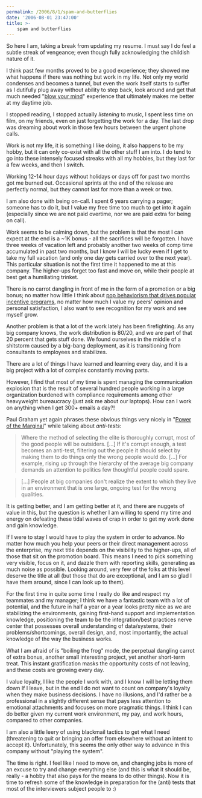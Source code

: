 ```yaml
---
permalink: /2006/8/1/spam-and-butterflies
date: '2006-08-01 23:47:00'
title: >-
    spam and butterflies
---
```


So here I am, taking a break from updating my resume. I must say I do
feel a subtle streak of vengeance; even though fully acknowledging the
childish nature of it.

I think past few months proved to be a good experience; they showed me
what happens if there was nothing but work in my life. Not only my world
condenses and becomes a tunnel, but even the work itself starts to
suffer as I dutifully plug away without ability to step back, look
around and get that much needed "[blow your
mind](http://headrush.typepad.com/creating_passionate_users/2005/08/blow_your_own_m.html)"
experience that ultimately makes me better at my daytime job.

I stopped reading, I stopped actually *listening* to music, I spent less
time on film, on my friends, even on just forgetting the work for a day.
The last drop was dreaming about work in those few hours between the
urgent phone calls.

Work is not my life, it is something I like doing, it also happens to be
my hobby, but it can only co-exist with all the other stuff I am into. I
do tend to go into these intensely focused streaks with all my hobbies,
but they last for a few weeks, and then I switch.

Working 12-14 hour days without holidays or days off for past two months
got me burned out. Occasional sprints at the end of the release are
perfectly normal, but they cannot last for more than a week or two.

I am also done with being on-call. I spent 6 years carrying a pager;
someone has to do it, but I value my free time too much to get into it
again (especially since we are not paid overtime, nor we are paid extra
for being on call).

Work seems to be calming down, but the problem is that the most I can
expect at the end is a \~1K bonus - all the sacrifices will be
forgotten. I have three weeks of vacation left and probably another two
weeks of comp time accumulated in past two months, but I know I will be
lucky even if I get to take my full vacation (and only one day gets
carried over to the next year). This particular situation is not the
first time it happened to me at this company. The higher-ups forget too
fast and move on, while their people at best get a humiliating trinket.

There is no carrot dangling in front of me in the form of a promotion or
a big bonus; no matter how little I think about [pop behaviorism that
drives popular incentive
programs](http://www.alfiekohn.org/books/pbr.htm), no matter how much I
value my peers' opinion and personal satisfaction, I also want to see
recognition for my work and see myself grow.

Another problem is that a lot of the work lately has been firefighting.
As any big company knows, the work distribution is 80/20, and we are
part of that 20 percent that gets stuff done. We found ourselves in the
middle of a shitstorm caused by a big-bang deployment, as it is
transitioning from consultants to employees and stabilizes.

There are a lot of things I have learned and learning every day, and it
is a big project with a lot of complex constantly moving parts.

However, I find that most of my time is spent managing the communication
explosion that is the result of several hundred people working in a
large organization burdened with compliance requirements among other
heavyweight bureaucracy (just ask me about our laptops). How can I work
on anything when I get 300+ emails a day?!

Paul Graham yet again phrases these obvious things very nicely in
"[Power of the Marginal](http://www.paulgraham.com/marginal.html)" while
talking about *anti-tests*:

> Where the method of selecting the elite is thoroughly corrupt, most of
> the good people will be outsiders. \[...\] If it's corrupt enough, a
> test becomes an anti-test, filtering out the people it should select
> by making them to do things only the wrong people would do. \[...\]
> For example, rising up through the hierarchy of the average big
> company demands an attention to politics few thoughtful people could
> spare.

> \[...\] People at big companies don't realize the extent to which they
> live in an environment that is one large, ongoing test for the wrong
> qualities.

It is getting better, and I am getting better at it, and there are
nuggets of value in this, but the question is whether I am willing to
spend my time and energy on defeating these tidal waves of crap in order
to get my work done and gain knowledge.

If I were to stay I would have to play the system in order to advance.
No matter how much you help your peers or their direct management across
the enterprise, my next title depends on the visibility to the
higher-ups, all of those that sit on the promotion board. This means I
need to pick something very visible, focus on it, and dazzle them with
reporting skills, generating as much noise as possible. Looking around,
very few of the folks at this level deserve the title at all (but those
that do are exceptional, and I am so glad I have them around, since I
can look up to them).

For the first time in quite some time I really do like and respect my
teammates and my manager; I think we have a fantastic team with a lot of
potential, and the future in half a year or a year looks pretty nice as
we are stabilizing the environments, gaining first-hand support and
implementation knowledge, positioning the team to be the
integration/best practices nerve center that possesses overall
understanding of data/systems, their problems/shortcomings, overall
design, and, most importantly, the actual knowledge of the way the
business works.

What I am afraid of is "boiling the frog" mode, the perpetual dangling
carrot of extra bonus, another small interesting project, yet another
short-term treat. This instant gratification masks the opportunity costs
of not leaving, and these costs are growing every day.

I value loyalty, I like the people I work with, and I know I will be
letting them down If I leave, but in the end I do not want to count on
company's loyalty when they make business decisions. I have no
illusions, and I'd rather be a professional in a slightly different
sense that pays less attention to emotional attachments and focuses on
more pragmatic things. I think I can do better given my current work
environment, my pay, and work hours, compared to other companies.

I am also a little leery of using blackmail tactics to get what I need
(threatening to quit or bringing an offer from elsewhere without an
intent to accept it). Unfortunately, this seems the only other way to
advance in this company without "playing the system".

The time is right. I feel like I need to move on, and changing jobs is
more of an excuse to try and change everything else (and this is what it
should be, really - a hobby that also pays for the means to do other
things). Now it is time to refresh some of the knowledge in preparation
for the (anti) tests that most of the interviewers subject people to :)
